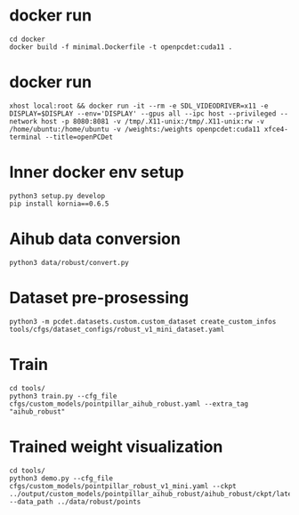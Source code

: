 # docker run

    cd docker
    docker build -f minimal.Dockerfile -t openpcdet:cuda11 .


# docker run

    xhost local:root && docker run -it --rm -e SDL_VIDEODRIVER=x11 -e DISPLAY=$DISPLAY --env='DISPLAY' --gpus all --ipc host --privileged --network host -p 8080:8081 -v /tmp/.X11-unix:/tmp/.X11-unix:rw -v /home/ubuntu:/home/ubuntu -v /weights:/weights openpcdet:cuda11 xfce4-terminal --title=openPCDet


# Inner docker env setup

    python3 setup.py develop
    pip install kornia==0.6.5


# Aihub data conversion

    python3 data/robust/convert.py


# Dataset pre-prosessing

    python3 -m pcdet.datasets.custom.custom_dataset create_custom_infos tools/cfgs/dataset_configs/robust_v1_mini_dataset.yaml


# Train

    cd tools/
    python3 train.py --cfg_file cfgs/custom_models/pointpillar_aihub_robust.yaml --extra_tag "aihub_robust"


# Trained weight visualization

    cd tools/
    python3 demo.py --cfg_file cfgs/custom_models/pointpillar_robust_v1_mini.yaml --ckpt ../output/custom_models/pointpillar_aihub_robust/aihub_robust/ckpt/latest_model.pth --data_path ../data/robust/points
